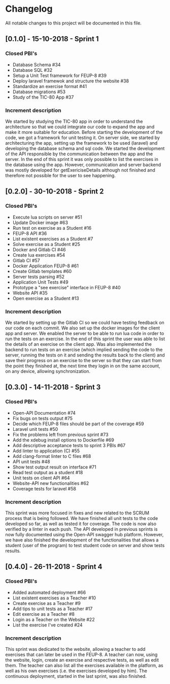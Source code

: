# Changelog
All notable changes to this project will be documented in this file.


## [0.1.0] - 15-10-2018 - Sprint 1
### Closed PBI's
- Database Schema #34
- Database SQL #32
- Setup a Unit Test framework for FEUP-8 #39
- Deploy laravel framewok and structure the website #38
- Standardize an exercise format #41
- Database migrations #53
- Study of the TIC-80 App #37

### Increment description
We started by studying the TIC-80 app in order to understand the architecture so that we could integrate our code to expand the app and make it more suitable for education.
Before starting the development of the code, we got a framework for unit testing it.
On server side, we started by architecturing the app, setting up the framework to be used (laravel) and developing the database schema and sql code.
We started the development of the API responsible by the communication between the app and the server.
In the end of this sprint it was only possible to list the exercises in the database using the app. However, communication and server backend was mostly developed for getExericiseDetails although not finished and therefore not possible for the user to see happening.



## [0.2.0] - 30-10-2018 - Sprint 2
### Closed PBI's
- Execute lua scripts on server #51
- Update Docker image #63
- Run test on exercise as a Student #16
- FEUP-8 API #36
- List existent exercises as a Student #7
- Solve exercise as a Student #25
- Docker and Gitlab CI #46
- Create lua exercises #54
- Gitlab CI #57
- Docker Application FEUP-8 #61
- Create Gitlab templates #60
- Server tests parsing #52
- Application Unit Tests #49
- Prototype a "see exercise" interface in FEUP-8 #40
- Website API #35
- Open exercise as a Student #13

### Increment description
We started by setting up the Gitlab CI so we could have testing feedback on our code on each commit. We also set up the docker images for the client app and server. We enabled the server to be able to run lua code in order to run the tests on an exercise.
In the end of this sprint the user was able to list the details of an exercise on the client app. Was also implemented the backend to run tests on an exercise (which implied sending the code to the server, running the tests on it and sending the results back to the client) and save their progress on an exercise to the server so that they can start from the point they finished at, the next time they login in on the same account, on any device, allowing synchronization.



## [0.3.0] - 14-11-2018 - Sprint 3
### Closed PBI's
- Open-API Documentation #74
- Fix bugs on tests output #75
- Decide which FEUP-8 files should be part of the coverage #59
- Laravel unit tests #50
- Fix the problems left from previous sprint #73
- Add the xdebug install options to Dockerfile #69
- Add descriptive acceptance tests to sprint 3 PBIs #67
- Add linter to application (C) #55
- Add clang-format linter to C files #68 
- API unit tests #48
- Show test output result on interface #71
- Read test output as a student #18
- Unit tests on client API #64
- Website-API new functionalities #62
- Coverage tests for laravel #58

### Increment description
This sprint was more focused in fixes and new  related to the SCRUM process that is being followed. We have finished all unit tests to the code developed so far, as well as tested it for coverage.
The code is now also verified by a linter in each push.
The API developed in previous sprints is now fully documented using the Open-API swagger hub platform.
However, we have also finished the development of the functionalities that allows a student (user of the program) to test student code on server and show tests results.


## [0.4.0] - 26-11-2018 - Sprint 4
### Closed PBI's
- Added automated deployment #66
- List existent exercises as a Teacher #10
- Create exercise as a Teacher #9
- Add tips to unit tests as a Teacher #17
- Edit exercise as a Teacher #8
- Login as a Teacher on the Website #22
- List the exercise I've created #24

### Increment description
This sprint was dedicated to the website, allowing a teacher to add exercises that can later be used in the FEUP-8. A teacher can now, using the website, login, create an exercise and respective tests, as well as edit them. The teacher can also list all the exercises available in the platform, as well as his own exercises (i.e. the exercises developed by him).
The continuous deployment, started in the last sprint, was also finished.